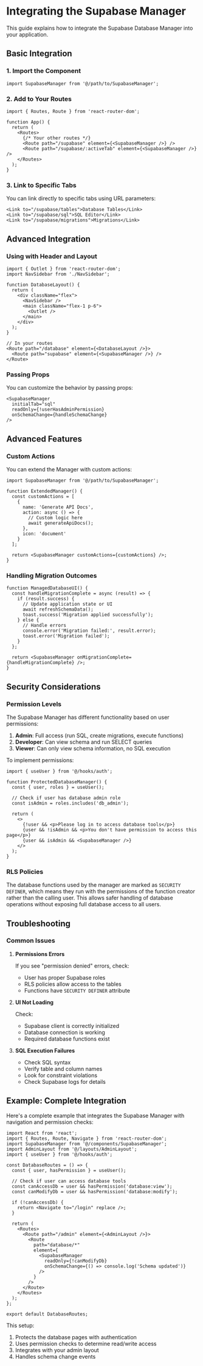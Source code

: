 # Integrating the Supabase Manager

This guide explains how to integrate the Supabase Database Manager into your application.

## Basic Integration

### 1. Import the Component

```tsx
import SupabaseManager from '@/path/to/SupabaseManager';
```

### 2. Add to Your Routes

```tsx
import { Routes, Route } from 'react-router-dom';

function App() {
  return (
    <Routes>
      {/* Your other routes */}
      <Route path="/supabase" element={<SupabaseManager />} />
      <Route path="/supabase/:activeTab" element={<SupabaseManager />} />
    </Routes>
  );
}
```

### 3. Link to Specific Tabs

You can link directly to specific tabs using URL parameters:

```tsx
<Link to="/supabase/tables">Database Tables</Link>
<Link to="/supabase/sql">SQL Editor</Link>
<Link to="/supabase/migrations">Migrations</Link>
```

## Advanced Integration

### Using with Header and Layout

```tsx
import { Outlet } from 'react-router-dom';
import NavSidebar from './NavSidebar';

function DatabaseLayout() {
  return (
    <div className="flex">
      <NavSidebar />
      <main className="flex-1 p-6">
        <Outlet />
      </main>
    </div>
  );
}

// In your routes
<Route path="/database" element={<DatabaseLayout />}>
  <Route path="supabase" element={<SupabaseManager />} />
</Route>
```

### Passing Props

You can customize the behavior by passing props:

```tsx
<SupabaseManager 
  initialTab="sql"
  readOnly={!userHasAdminPermission}
  onSchemaChange={handleSchemaChange}
/>
```

## Advanced Features

### Custom Actions

You can extend the Manager with custom actions:

```tsx
import SupabaseManager from '@/path/to/SupabaseManager';

function ExtendedManager() {
  const customActions = [
    {
      name: 'Generate API Docs',
      action: async () => {
        // Custom logic here
        await generateApiDocs();
      },
      icon: 'document'
    }
  ];

  return <SupabaseManager customActions={customActions} />;
}
```

### Handling Migration Outcomes

```tsx
function ManagedDatabaseUI() {
  const handleMigrationComplete = async (result) => {
    if (result.success) {
      // Update application state or UI
      await refreshSchemaData();
      toast.success('Migration applied successfully');
    } else {
      // Handle errors
      console.error('Migration failed:', result.error);
      toast.error('Migration failed');
    }
  };

  return <SupabaseManager onMigrationComplete={handleMigrationComplete} />;
}
```

## Security Considerations

### Permission Levels

The Supabase Manager has different functionality based on user permissions:

1. **Admin**: Full access (run SQL, create migrations, execute functions)
2. **Developer**: Can view schema and run SELECT queries
3. **Viewer**: Can only view schema information, no SQL execution

To implement permissions:

```tsx
import { useUser } from '@/hooks/auth';

function ProtectedDatabaseManager() {
  const { user, roles } = useUser();
  
  // Check if user has database admin role
  const isAdmin = roles.includes('db_admin');
  
  return (
    <>
      {!user && <p>Please log in to access database tools</p>}
      {user && !isAdmin && <p>You don't have permission to access this page</p>}
      {user && isAdmin && <SupabaseManager />}
    </>
  );
}
```

### RLS Policies

The database functions used by the manager are marked as `SECURITY DEFINER`, which means they run with the permissions of the function creator rather than the calling user. This allows safer handling of database operations without exposing full database access to all users.

## Troubleshooting

### Common Issues

1. **Permissions Errors**
   
   If you see "permission denied" errors, check:
   - User has proper Supabase roles
   - RLS policies allow access to the tables
   - Functions have `SECURITY DEFINER` attribute

2. **UI Not Loading**

   Check:
   - Supabase client is correctly initialized
   - Database connection is working
   - Required database functions exist

3. **SQL Execution Failures**

   - Check SQL syntax
   - Verify table and column names
   - Look for constraint violations
   - Check Supabase logs for details

## Example: Complete Integration

Here's a complete example that integrates the Supabase Manager with navigation and permission checks:

```tsx
import React from 'react';
import { Routes, Route, Navigate } from 'react-router-dom';
import SupabaseManager from '@/components/SupabaseManager';
import AdminLayout from '@/layouts/AdminLayout';
import { useUser } from '@/hooks/auth';

const DatabaseRoutes = () => {
  const { user, hasPermission } = useUser();
  
  // Check if user can access database tools
  const canAccessDb = user && hasPermission('database:view');
  const canModifyDb = user && hasPermission('database:modify');
  
  if (!canAccessDb) {
    return <Navigate to="/login" replace />;
  }
  
  return (
    <Routes>
      <Route path="/admin" element={<AdminLayout />}>
        <Route 
          path="database/*" 
          element={
            <SupabaseManager 
              readOnly={!canModifyDb}
              onSchemaChange={() => console.log('Schema updated')}
            />
          } 
        />
      </Route>
    </Routes>
  );
};

export default DatabaseRoutes;
```

This setup:
1. Protects the database pages with authentication
2. Uses permission checks to determine read/write access
3. Integrates with your admin layout
4. Handles schema change events